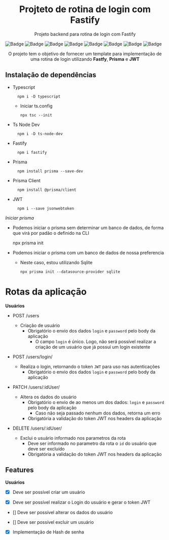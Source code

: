 <h1 align="center">Projteto de rotina de login com Fastify</h1>

<p align="center">Projeto backend para rotina de login com Fastify</p>

![Badge](https://img.shields.io/badge/Version-1.0.0-yellow?style=for-the-badge&logo=ghost)
![Badge](https://img.shields.io/badge/Typescript-^4.9.5-blue?style=for-the-badge&logo=ghost)
![Badge](https://img.shields.io/badge/Prisma-4.11.0-blue?style=for-the-badge&logo=ghost)
![Badge](https://img.shields.io/badge/Prisma_Client-^4.11.0-blue?style=for-the-badge&logo=ghost)
![Badge](https://img.shields.io/badge/Fastify-^4.14.1-lightgrey?style=for-the-badge&logo=ghost)
![Badge](https://img.shields.io/badge/JWT-^9.0.0-ff69b4?style=for-the-badge&logo=ghost)
![Badge](https://img.shields.io/badge/License-MIT-brightgreen?style=for-the-badge&logo=ghost)
![Badge](https://img.shields.io/badge/Status-In_progress-%237159c1?style=for-the-badge&logo=ghost)

<p align="center">O projeto tem o objetivo de fornecer um template para implementação de uma rotina de login utilizando <b>Fastfy</b>, <b>Prisma</b> e <b>JWT</b></p>

## Instalação de dependências

- Typescript

        npm i -D typescript
    
    - Iniciar ts.config

        ```
        npx tsc --init
        ```

- Ts Node Dev

        npm i -D ts-node-dev

- Fastify

        npm i fastify

- Prisma

        npm install prisma --save-dev

- Prisma Client

        npm install @prisma/client

- JWT

        npm i --save jsonwebtoken

*Iniciar prisma*

- Podemos iniciar o prisma sem determinar um banco de dados, de forma que virá por padão o definido na CLI
    
    npx prisma init

- Podemos iniciar o prisma com um banco de dados de nossa preferencia

    - Neste caso, estou utilizando Sqlite

        ```
        npx prisma init --datasource-provider sqlite
        ```

# Rotas da aplicação

**Usuários**

- POST /users
    - Criação de usuário
        - Obrigatório o envio dos dados `login` e `password` pelo body da aplicação
            - O campo `login` é único. Logo, não será possível realizar a criação de um usuário que já possui um login existente

- POST /users/login/
    - Realiza o login, retornando o token `JWT` para uso nas autenticações
        - Obrigatório o envio dos dados `login` e `password` pelo body da aplicação

- PATCH /users/:idUser/
    - Altera os dados do usuário
        - Obrigatório o envio de ao menos um dos dados: `login` e `password` pelo body da aplicação
            - Caso não seja passado nenhum dos dados, retorna um erro
        - Obrigatória a validação do token JWT nos headers da aplicação

- DELETE /users/:idUser/
    - Exclui o usuário informado nos parametros da rota
        - Deve ser informado no parametro da rota o `id` do usuário que deve ser excluído
        - Obrigatória a validação do token JWT nos headers da aplicação

## Features

**Usuários**

- [x] Deve ser possível criar um usuário

- [x] Deve ser possível realizar o Login do usuário e gerar o token JWT

- [] Deve ser possível alterar os dados do usuário

- [] Deve ser possível excluir um usuário

- [x] Implementação de Hash de senha